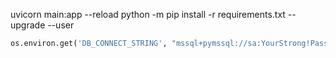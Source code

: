 uvicorn main:app --reload
python -m pip install -r requirements.txt 
--upgrade --user

```python
os.environ.get('DB_CONNECT_STRING', "mssql+pymssql://sa:YourStrong!Passw0rd@localhost:9487/jkf?charset=utf8") 
```
